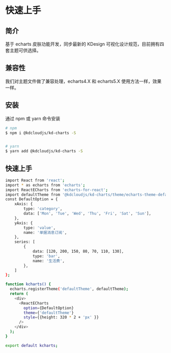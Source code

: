 # 快速上手

## 简介

基于 echarts 皮肤功能开发，同步最新的 KDesign 可视化设计规范，目前拥有四套主题可供选择。

## 兼容性

我们对主题文件做了兼容处理，echarts4.X 和 echarts5.X 使用方法一样，效果一样。

## 安装

通过 npm 或 yarn 命令安装

```bash
# npm
$ npm i @kdcloudjs/kd-charts -S


# yarn
$ yarn add @kdcloudjs/kd-charts -S
```

## 快速上手

```bash
import React from 'react';
import * as echarts from 'echarts';
import ReactECharts from 'echarts-for-react';
import defaultTheme from '@kdcloudjs/kd-charts/theme/echarts-theme-default.js';//引入主题
const DefaultOption = {
    xAxis: {
        type: 'category',
        data: ['Mon', 'Tue', 'Wed', 'Thu', 'Fri', 'Sat', 'Sun'],
    },
    yAxis: {
        type: 'value',
        name: '单据消息订阅',
    },
    series: [
        {
            data: [120, 200, 150, 80, 70, 110, 130],
            type: 'bar',
            name: '生活费',
        },
    ]
};

function kcharts() {
  echarts.registerTheme('defaultTheme', defaultTheme);
  return (
    <div>
      <ReactECharts
        option={DefaultOption}
        theme={'defaultTheme'}
        style={{height: 320 * 2 + 'px' }}
      />
    </div>
  );
}

export default kcharts;
```
